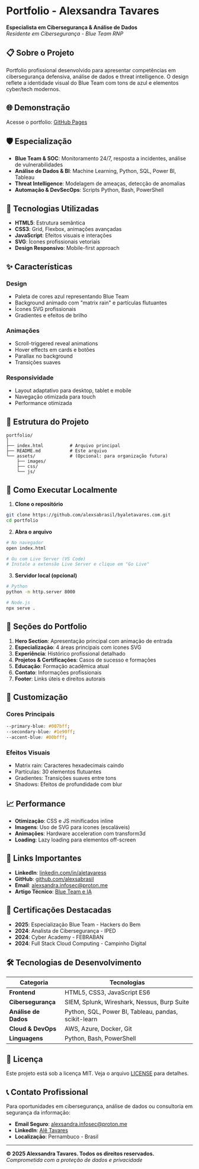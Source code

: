 # Portfolio - Alexsandra Tavares

**Especialista em Cibersegurança & Análise de Dados**  
*Residente em Cibersegurança - Blue Team RNP*

## 📋 Sobre o Projeto

Portfolio profissional desenvolvido para apresentar competências em cibersegurança defensiva, análise de dados e threat intelligence. O design reflete a identidade visual do Blue Team com tons de azul e elementos cyber/tech modernos.

## 🌐 Demonstração

Acesse o portfolio: [GitHub Pages](https://alexsabrasil.github.io/portfolio)

## 🛡️ Especialização

- **Blue Team & SOC**: Monitoramento 24/7, resposta a incidentes, análise de vulnerabilidades
- **Análise de Dados & BI**: Machine Learning, Python, SQL, Power BI, Tableau
- **Threat Intelligence**: Modelagem de ameaças, detecção de anomalias
- **Automação & DevSecOps**: Scripts Python, Bash, PowerShell

## 🚀 Tecnologias Utilizadas

- **HTML5**: Estrutura semântica
- **CSS3**: Grid, Flexbox, animações avançadas
- **JavaScript**: Efeitos visuais e interações
- **SVG**: Ícones profissionais vetoriais
- **Design Responsivo**: Mobile-first approach

## ✨ Características

### Design
- Paleta de cores azul representando Blue Team
- Background animado com "matrix rain" e partículas flutuantes
- Ícones SVG profissionais
- Gradientes e efeitos de brilho

### Animações
- Scroll-triggered reveal animations
- Hover effects em cards e botões
- Parallax no background
- Transições suaves

### Responsividade
- Layout adaptativo para desktop, tablet e mobile
- Navegação otimizada para touch
- Performance otimizada

## 📁 Estrutura do Projeto

```
portfolio/
│
├── index.html          # Arquivo principal
├── README.md           # Este arquivo
└── assets/             # (Opcional: para organização futura)
    ├── images/
    ├── css/
    └── js/
```

## 🔧 Como Executar Localmente

1. **Clone o repositório**
```bash
git clone https://github.com/alexsabrasil/byaletavares.com.git
cd portfolio
```

2. **Abra o arquivo**
```bash
# No navegador
open index.html

# Ou com Live Server (VS Code)
# Instale a extensão Live Server e clique em "Go Live"
```

3. **Servidor local (opcional)**
```bash
# Python
python -m http.server 8000

# Node.js
npx serve .
```

## 📱 Seções do Portfolio

1. **Hero Section**: Apresentação principal com animação de entrada
2. **Especialização**: 4 áreas principais com ícones SVG
3. **Experiência**: Histórico profissional detalhado
4. **Projetos & Certificações**: Casos de sucesso e formações
5. **Educação**: Formação acadêmica atual
6. **Contato**: Informações profissionais
7. **Footer**: Links úteis e direitos autorais

## 🎨 Customização

### Cores Principais
```css
--primary-blue: #007bff;
--secondary-blue: #1e90ff;
--accent-blue: #00bfff;
```

### Efeitos Visuais
- Matrix rain: Caracteres hexadecimais caindo
- Partículas: 30 elementos flutuantes
- Gradientes: Transições suaves entre tons
- Shadows: Efeitos de profundidade com blur

## 📈 Performance

- **Otimização**: CSS e JS minificados inline
- **Imagens**: Uso de SVG para ícones (escaláveis)
- **Animações**: Hardware acceleration com transform3d
- **Loading**: Lazy loading para elementos off-screen

## 🔗 Links Importantes

- **LinkedIn**: [linkedin.com/in/aletavaress](https://linkedin.com/in/aletavaress/)
- **GitHub**: [github.com/alexsabrasil](https://github.com/alexsabrasil/)
- **Email**: alexsandra.infosec@proton.me
- **Artigo Técnico**: [Blue Team e IA](https://www.linkedin.com/pulse/blue-team-e-ia-por-que-entender-red-é-fundamental-na-defesa-tavares-rhw7f/)

## 📜 Certificações Destacadas

- **2025**: Especialização Blue Team - Hackers do Bem
- **2024**: Analista de Cibersegurança - IPED
- **2024**: Cyber Academy - FEBRABAN
- **2024**: Full Stack Cloud Computing - Campinho Digital

## 🛠️ Tecnologias de Desenvolvimento

| Categoria | Tecnologias |
|-----------|-------------|
| **Frontend** | HTML5, CSS3, JavaScript ES6 |
| **Cibersegurança** | SIEM, Splunk, Wireshark, Nessus, Burp Suite |
| **Análise de Dados** | Python, SQL, Power BI, Tableau, pandas, scikit-learn |
| **Cloud & DevOps** | AWS, Azure, Docker, Git |
| **Linguagens** | Python, Bash, PowerShell |

## 📄 Licença

Este projeto está sob a licença MIT. Veja o arquivo [LICENSE](LICENSE) para detalhes.

## 📞 Contato Profissional

Para oportunidades em cibersegurança, análise de dados ou consultoria em segurança da informação:

- **Email Seguro**: alexsandra.infosec@proton.me
- **LinkedIn**: [Alê Tavares](https://linkedin.com/in/aletavaress/)
- **Localização**: Pernambuco - Brasil

---

**© 2025 Alexsandra Tavares. Todos os direitos reservados.**  
*Comprometida com a proteção de dados e privacidade*
